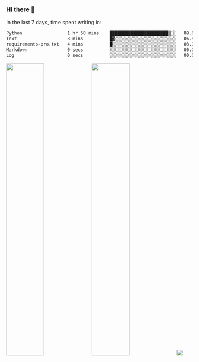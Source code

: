 ### Hi there 👋

In the last 7 days, time spent writing in:

<!--START_SECTION:waka-->

```txt
Python                 1 hr 50 mins    ██████████████████████▒░░   89.68 %
Text                   8 mins          █▓░░░░░░░░░░░░░░░░░░░░░░░   06.53 %
requirements-pro.txt   4 mins          █░░░░░░░░░░░░░░░░░░░░░░░░   03.77 %
Markdown               0 secs          ░░░░░░░░░░░░░░░░░░░░░░░░░   00.02 %
Log                    0 secs          ░░░░░░░░░░░░░░░░░░░░░░░░░   00.00 %
```

<!--END_SECTION:waka-->

<img src="https://wakatime.com/share/@jimtje/5d0c92de-08f8-4a72-8f2f-6a9693d1e318.svg" width=45% height=45%> <img src="https://wakatime.com/share/@jimtje/501498ae-bda5-4da7-a89d-b40bcdd5556d.svg" width=45% height=45%>
![](https://hit.yhype.me/github/profile?user_id=43537315)
